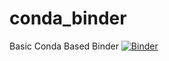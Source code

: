 # conda_binder
Basic Conda Based Binder
[![Binder](https://mybinder.org/badge_logo.svg)](https://mybinder.org/v2/gh/Townsend861/conda_binder.git/HEAD)
